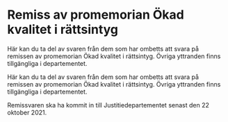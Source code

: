 # Remiss av promemorian Ökad kvalitet i rättsintyg

Här kan du ta del av svaren från dem som har ombetts att svara på remissen av promemorian Ökad kvalitet i rättsintyg. Övriga yttranden finns tillgängliga i departementet.

Här kan du ta del av svaren från dem som har ombetts att svara på remissen av promemorian Ökad kvalitet i rättsintyg. Övriga yttranden finns tillgängliga i departementet.

Remissvaren ska ha kommit in till Justitiedepartementet senast den 22 oktober 2021.
